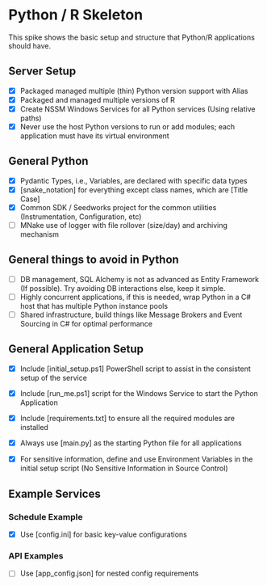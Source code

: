 # Python / R Skeleton
This spike shows the basic setup and structure that Python/R applications should have.

## Server Setup
- [x] Packaged managed multiple (thin) Python version support with Alias
- [x] Packaged and managed multiple versions of R
- [x] Create NSSM Windows Services for all Python services (Using relative paths)
- [x] Never use the host Python versions to run or add modules; each application must have its virtual environment

## General Python
- [x] Pydantic Types, i.e., Variables, are declared with specific data types
- [x] [snake_notation] for everything except class names, which are [Title Case]
- [x] Common SDK / Seedworks project for the common utilities (Instrumentation, Configuration, etc)
- [ ] MNake use of logger with file rollover (size/day) and archiving mechanism

## General things to avoid in Python
- [ ] DB management, SQL Alchemy is not as advanced as Entity Framework (If possible). Try avoiding DB interactions else, keep it simple.
- [ ] Highly concurrent applications, if this is needed, wrap Python in a C# host that has multiple Python instance pools
- [ ] Shared infrastructure, build things like Message Brokers and Event Sourcing in C# for optimal performance 

## General Application Setup
- [x] Include [initial_setup.ps1] PowerShell script to assist in the consistent setup of the service
- [x] Include [run_me.ps1] script for the Windows Service to start the Python Application
- [x] Include [requirements.txt] to ensure all the required modules are installed
- [x] Always use [main.py] as the starting Python file for all applications
- [x] For sensitive information, define and use Environment Variables in the initial setup script (No Sensitive Information in Source Control)


## Example Services

### Schedule Example
- [x] Use [config.ini] for basic key-value configurations

### API Examples
- [ ]  Use [app_config.json] for nested config requirements

